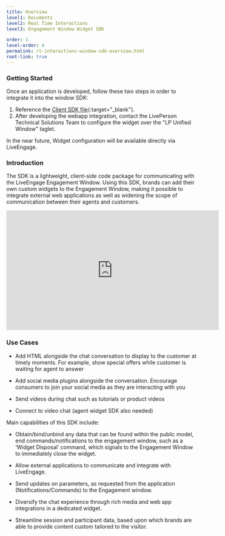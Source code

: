 ```yaml
---
title: Overview
level1: Documents
level2: Real Time Interactions
level3: Engagement Window Widget SDK

order: 1
level-order: 4
permalink: rt-interactions-window-sdk-overview.html
root-link: true
---
```

### Getting Started

Once an application is developed, follow these two steps in order to integrate it into the
window SDK:

1. Reference the [Client SDK file](https://lpcdn.lpsnmedia.net/unifiedwindow/widgetSDK.min.js){:target="_blank"}.
2. After developing the webapp integration, contact the LivePerson Technical Solutions
Team to configure the widget over the "LP Unified Window" taglet.

In the near future, Widget configuration will be available directly via LiveEngage.

### Introduction

The SDK is a lightweight, client-side code package for communicating with the LiveEngage Engagement Window. Using this SDK, brands can add their own custom widgets to the Engagement Window, making it possible to integrate external web applications as well as widening the scope of communication between their agents and customers.

<iframe width="560" height="315" src="https://www.youtube.com/embed/wV9ecP0n7d4" frameborder="0" allowfullscreen></iframe>

### Use Cases

* Add HTML alongside the chat conversation to display to the customer at timely moments. For example, show special offers while customer is waiting for agent to answer

* Add social media plugins alongside the conversation. Encourage consumers to join your social media as they are interacting with you

* Send videos during chat such as tutorials or product videos

* Connect to video chat (agent widget SDK also needed)

Main capabilities of this SDK include:

* Obtain/bind/unbind any data that can be found within the public model, end commands/notifications to the engagement window, such as a ‘Widget Disposal’ command, which signals to the Engagement Window to immediately close the widget.

* Allow external applications to communicate and integrate with LiveEngage.

* Send updates on parameters, as requested from the application (Notifications/Commands) to the Engagement window.

* Diversify the chat experience through rich media and web app integrations in a dedicated widget.

* Streamline session and participant data, based upon which brands are able to provide content custom tailored to the visitor.

